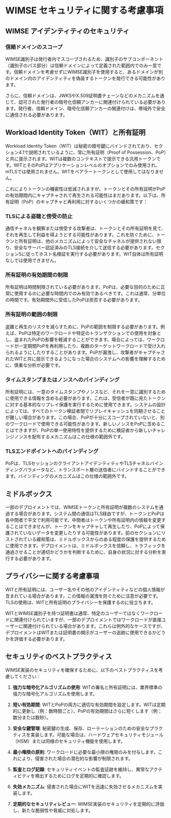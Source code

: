 # WIMSE セキュリティに関する考慮事項

## WIMSE アイデンティティのセキュリティ

### 信頼ドメインのスコープ

WIMSE識別子は発行者内でスコープされるため、識別子のサブコンポーネント（識別子のパス部分）は信頼ドメインによって定義された範囲内でのみ一意です。信頼ドメインを考慮せずにWIMSE識別子を使用すると、あるドメインが別のドメイン内のアイデンティティを偽装するトークンを発行できる可能性があります。

さらに、信頼ドメインは、JWKSやX.509証明書チェーンなどのメカニズムを通じて、認可された発行者の暗号化信頼アンカーに関連付けられている必要があります。発行者、信頼ドメイン、暗号化信頼アンカーの関連付けは、帯域外で安全に通信される必要があります。

## Workload Identity Token（WIT）と所有証明

Workload Identity Token（WIT）は秘密の暗号鍵にバインドされており、セクション4.1で説明されているように、常に所有証明（Proof of Possession、PoP）と共に提示されます。WITは複数のコンテキストで提示できる汎用トークンです。WITとそのPoPはアプリケーションレベルのオプションでのみ使用され、mTLSでは使用されません。WITをベアラートークンとして使用してはなりません。

これによりトークンの機密性は低減されますが、トークンとその所有証明がPoPの有効期間内にキャプチャされて再生される可能性はまだあります。以下は、所有証明（PoP）のキャプチャと再利用に対するいくつかの緩和策です：

### TLSによる盗聴と傍受の防止

通信チャネルを観察または傍受する攻撃者は、トークンとその所有証明を見て、それを再生して利益を得ようとする可能性があります。これを防ぐために、トークンと所有証明は、他のメカニズムによって安全なチャネルが提供されない限り、安全なサーバー認証済みのTLS接続を介して送信する必要があります。セクション5に従ってホスト名検証を実行する必要があります。WIT自体は所有証明なしでは使用できません。

### 所有証明の有効期間の制限

所有証明は時間制限されている必要があります。PoPは、必要な目的のために正常に使用するのに必要な時間内でのみ有効であるべきです。これは通常、分単位の時間です。有効期間外に受信したPoPは拒否する必要があります。

### 所有証明の範囲の制限

盗難と再生のリスクを減らすために、PoPの範囲を制限する必要があります。例えば、PoPは特定のワークロードや特定のトランザクションでの使用を対象とし、盗まれたPoPの影響を軽減することができます。場合によっては、ワークロードが一定期間PoPを再利用したり、複数のターゲットワークロードで受け入れられるようにしたりすることがあります。PoPが漏洩し、攻撃者がキャプチャされたWITと共に提示できるようになった場合のシステムへの影響を理解するために、慎重な分析が必要です。

### タイムスタンプまたはノンスへのバインディング

所有証明には、一意のタイムスタンプやノンスなど、それを一意に識別するために使用できる情報を含める必要があります。これは、受信者が既に見たトークンに対する基本的なリプレイ保護を実行するために使用できます。システムの設計によっては、すべてのトークン検証者間でリプレイキャッシュを同期させることが難しい場合があります。この場合、PoPが十分にスコープされていないと、別のワークロードで使用できる可能性があります。新しいノンスをPoPに含めることはできますが、PoPの単一使用特性を提供するために検証者から新しいチャレンジノンスを配布するメカニズムはこの仕様の範囲外です。

### TLSエンドポイントへのバインディング

PoPは、TLSセッションのクライアントアイデンティティやTLSチャネルバインディングパラメータなど、トランスポート層の送信者にバインドすることができます。バインディングのメカニズムはこの仕様の範囲外です。

## ミドルボックス

一部のデプロイメントでは、WIMSEトークンと所有証明が複数のシステムを通過する場合があります。システム間の通信はTLS経由ですが、トークンとPoPは各中間者で平文で利用可能です。中間者はトークンや所有証明内の情報を変更することはできませんが、トークンをキャプチャして再生したり、PoPによって保護されていないデータを変更したりする可能性があります。前のセクションにリストされている緩和策は、ミドルボックスからのある程度の保護を提供するために使用できます。デプロイメントは、ミドルボックスを信頼し、トラフィックを通過させることが適切かどうかを判断するために、自身の状況に対する分析を実行する必要があります。

## プライバシーに関する考慮事項

WITと所有証明には、ユーザー名やその他のアイデンティティなどの個人情報が含まれている場合があります。この情報の漏洩を防ぐために注意が必要です。TLSの使用は、WITと所有証明のプライバシーを保護するのに役立ちます。

WITとWIMSE識別子を持つ証明書は通常、特定のユーザーではなくワークロードに関連付けられていますが、一部のデプロイメントではワークロードが直接ユーザーに関連付けられている場合があります。これらは例外的なケースですが、デプロイメントはWITまたは証明書の開示がユーザーの追跡に使用できるかどうかを評価する必要があります。

## セキュリティのベストプラクティス

WIMSE実装のセキュリティを確保するために、以下のベストプラクティスを考慮してください：

1. **強力な暗号化アルゴリズムの使用**: WITの署名と所有証明には、業界標準の強力な暗号化アルゴリズムを使用します。

2. **短い有効期間**: WITとPoPの両方に適切な有効期間を設定します。WITは定期的に更新し（例：数時間ごと）、PoPの有効期間はさらに短くします（例：数分または数秒）。

3. **安全な鍵管理**: 秘密鍵の生成、保存、ローテーションのための安全なプラクティスを実装します。可能な場合は、ハードウェアセキュリティモジュール（HSM）または同様のセキュリティ機能を使用します。

4. **最小権限の原則**: ワークロードに必要な最小限の権限のみを付与します。これにより、侵害された場合の潜在的な影響が制限されます。

5. **監査とログ記録**: セキュリティイベントの監査証跡を維持し、異常なアクティビティを検出するためにログを定期的に確認します。

6. **失効メカニズム**: 侵害された場合にWITを迅速に失効させるメカニズムを実装します。

7. **定期的なセキュリティレビュー**: WIMSE実装のセキュリティを定期的に評価し、新たな脆弱性や脅威に対処します。
